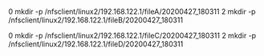 0 mkdir -p /nfsclient/linux2/192.168.122.1/fileA/20200427_180311
2 mkdir -p /nfsclient/linux2/192.168.122.1/fileB/20200427_180311

0 mkdir -p /nfsclient/linux2/192.168.122.1/fileC/20200427_180311
2 mkdir -p /nfsclient/linux2/192.168.122.1/fileD/20200427_180311

